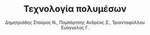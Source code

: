 ---
author: Δημητριάδης Σταύρος Ν., Πομπόρτσης Ανδρέας Σ., Τριανταφύλλου Ευάγγελος Γ.
cover: https://static.eudoxus.gr/books/preview/30/cover-18549030.jpg
edition: 1η έκδ.
eudoxusid: '18549030'
isbn: 978-960-418-025-7
layout: bibtex
num_pages: '767'
publisher: ΤΖΙΟΛΑ
ref: isbn_978_960_418_025_7
title: Τεχνολογία πολυμέσων
year: '2004'
---